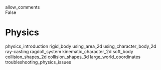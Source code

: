 allow\_comments  
False

# Physics

physics\_introduction rigid\_body using\_area\_2d
using\_character\_body\_2d ray-casting ragdoll\_system
kinematic\_character\_2d soft\_body collision\_shapes\_2d
collision\_shapes\_3d large\_world\_coordinates
troubleshooting\_physics\_issues
